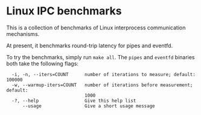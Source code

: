 # Linux IPC benchmarks

This is a collection of benchmarks of Linux interprocess communication mechanisms.

At present, it benchmarks round-trip latency for pipes and eventfd.

To try the benchmarks, simply run `make all`. The `pipes` and `eventfd` binaries
both take the following flags:

```
  -i, -n, --iters=COUNT      number of iterations to measure; default: 100000
  -w, --warmup-iters=COUNT   number of iterations before measurement; default:
                             1000
  -?, --help                 Give this help list
      --usage                Give a short usage message
```
